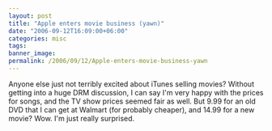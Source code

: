 ```yaml
---
layout: post
title: "Apple enters movie business (yawn)"
date: "2006-09-12T16:09:00+06:00"
categories: misc 
tags: 
banner_image: 
permalink: /2006/09/12/Apple-enters-movie-business-yawn
---
```


Anyone else just not terribly excited about iTunes selling movies? Without getting into a huge DRM discussion, I can say I'm very happy with the prices for songs, and the TV show prices seemed fair as well. But 9.99 for an old DVD that I can get at Walmart (for probably cheaper), and 14.99 for a new movie? Wow. I'm just really surprised.